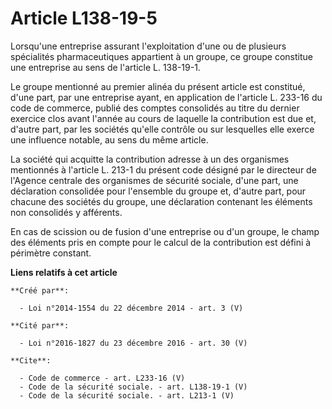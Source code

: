 # Article L138-19-5

Lorsqu'une entreprise assurant l'exploitation d'une ou de plusieurs spécialités pharmaceutiques appartient à un groupe, ce
groupe constitue une entreprise au sens de l'article L. 138-19-1. 

Le groupe mentionné au premier alinéa du présent article est constitué, d'une part, par une entreprise ayant, en application
de l'article L. 233-16 du code de commerce, publié des comptes consolidés au titre du dernier exercice clos avant l'année au
cours de laquelle la contribution est due et, d'autre part, par les sociétés qu'elle contrôle ou sur lesquelles elle exerce
une influence notable, au sens du même article. 

La société qui acquitte la contribution adresse à un des organismes mentionnés à l'article L. 213-1 du présent code désigné
par le directeur de l'Agence centrale des organismes de sécurité sociale, d'une part, une déclaration consolidée pour
l'ensemble du groupe et, d'autre part, pour chacune des sociétés du groupe, une déclaration contenant les éléments non
consolidés y afférents. 

En cas de scission ou de fusion d'une entreprise ou d'un groupe, le champ des éléments pris en compte pour le calcul de la
contribution est défini à périmètre constant.

**Liens relatifs à cet article**

	**Créé par**:

	  - Loi n°2014-1554 du 22 décembre 2014 - art. 3 (V)

	**Cité par**:

	  - Loi n°2016-1827 du 23 décembre 2016 - art. 30 (V)

	**Cite**:

	  - Code de commerce - art. L233-16 (V)
	  - Code de la sécurité sociale. - art. L138-19-1 (V)
	  - Code de la sécurité sociale. - art. L213-1 (V)
